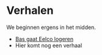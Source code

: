 # Verhalen

We beginnen ergens in het midden. 
* [Bas gaat Eelco logeren](https://github.com/ikheetbas/Verhalen/blob/main/Bas%20gaat%20bij%20Eelco%20logeren)
* Hier komt nog een verhaal
